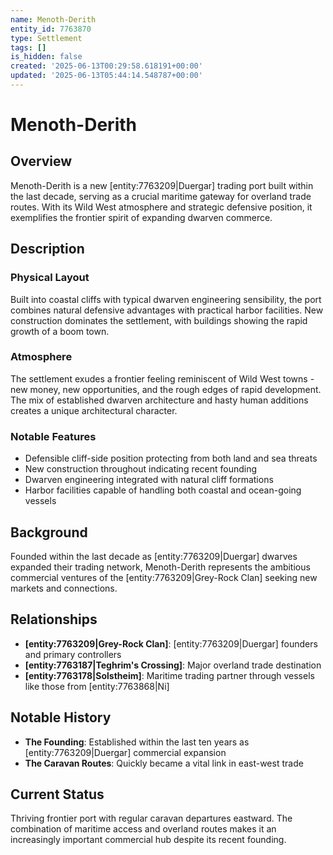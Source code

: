 ```yaml
---
name: Menoth-Derith
entity_id: 7763870
type: Settlement
tags: []
is_hidden: false
created: '2025-06-13T00:29:58.618191+00:00'
updated: '2025-06-13T05:44:14.548787+00:00'
---
```


# Menoth-Derith

## Overview
Menoth-Derith is a new [entity:7763209|Duergar] trading port built within the last decade, serving as a crucial maritime gateway for overland trade routes. With its Wild West atmosphere and strategic defensive position, it exemplifies the frontier spirit of expanding dwarven commerce.

## Description
### Physical Layout
Built into coastal cliffs with typical dwarven engineering sensibility, the port combines natural defensive advantages with practical harbor facilities. New construction dominates the settlement, with buildings showing the rapid growth of a boom town.

### Atmosphere
The settlement exudes a frontier feeling reminiscent of Wild West towns - new money, new opportunities, and the rough edges of rapid development. The mix of established dwarven architecture and hasty human additions creates a unique architectural character.

### Notable Features
- Defensible cliff-side position protecting from both land and sea threats
- New construction throughout indicating recent founding
- Dwarven engineering integrated with natural cliff formations
- Harbor facilities capable of handling both coastal and ocean-going vessels

## Background
Founded within the last decade as [entity:7763209|Duergar] dwarves expanded their trading network, Menoth-Derith represents the ambitious commercial ventures of the [entity:7763209|Grey-Rock Clan] seeking new markets and connections.

## Relationships
- **[entity:7763209|Grey-Rock Clan]**: [entity:7763209|Duergar] founders and primary controllers
- **[entity:7763187|Teghrim's Crossing]**: Major overland trade destination
- **[entity:7763178|Solstheim]**: Maritime trading partner through vessels like those from [entity:7763868|Ni]

## Notable History
- **The Founding**: Established within the last ten years as [entity:7763209|Duergar] commercial expansion
- **The Caravan Routes**: Quickly became a vital link in east-west trade

## Current Status
Thriving frontier port with regular caravan departures eastward. The combination of maritime access and overland routes makes it an increasingly important commercial hub despite its recent founding.